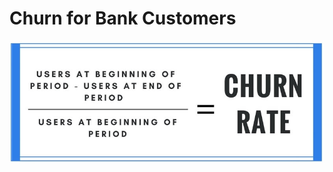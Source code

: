 # Churn for Bank Customers  
![logo](https://github.com/luishernand/Mis-proyectos-de-ML-por-tipo-Industrias/blob/main/Sector%20Bancario-Seguros/churn/imagen/Churn-Rate-Equation.jpg)
